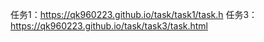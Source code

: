 任务1：https://qk960223.github.io/task/task1/task.h
任务3：https://qk960223.github.io/task/task3/task.html